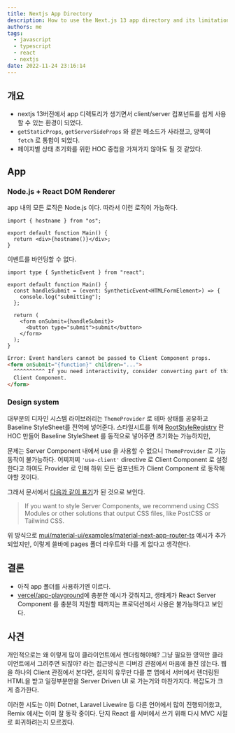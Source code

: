```yaml
---
title: Nextjs App Directory
description: How to use the Next.js 13 app directory and its limitations.
authors: me
tags:
  - javascript
  - typescript
  - react
  - nextjs
date: 2022-11-24 23:16:14
---
```


## 개요

- nextjs 13버전에서 app 디렉토리가 생기면서 client/server 컴포넌트를 쉽게 사용할 수 있는 환경이 되었다.
- `getStaticProps`, `getServerSideProps` 와 같은 메소드가 사라졌고, 양쪽이 `fetch` 로 통합이 되었다.
- 페이지별 상태 초기화를 위한 HOC 중첩을 가져가지 않아도 될 것 같았다.

## App

### Node.js + React DOM Renderer

app 내의 모든 로직은 Node.js 이다. 따라서 이런 로직이 가능하다.

```tsx title="app/page.tsx"
import { hostname } from "os";

export default function Main() {
  return <div>{hostname()}</div>;
}
```

이벤트를 바인딩할 수 없다.

```tsx title="app/page.tsx"
import type { SyntheticEvent } from "react";

export default function Main() {
  const handleSubmit = (event: SyntheticEvent<HTMLFormElement>) => {
    console.log("submitting");
  };

  return (
    <form onSubmit={handleSubmit}>
      <button type="submit">submit</button>
    </form>
  );
}
```

```html
Error: Event handlers cannot be passed to Client Component props.
<form onSubmit="{function}" children="...">
  ^^^^^^^^^^ If you need interactivity, consider converting part of this to a
  Client Component.
</form>
```

### Design system

대부분의 디자인 시스템 라이브러리는 `ThemeProvider` 로 테마 상태를 공유하고 Baseline StyleSheet를 전역에 넣어준다.
스타일시트를 위해 [RootStyleRegistry](https://beta.nextjs.org/docs/styling/css-in-js#styled-components) 란 HOC 만들어 Baseline StyleSheet 를 동적으로 넣어주면 초기화는 가능하지만,

문제는 Server Component 내에서 use 을 사용할 수 없으니 `ThemeProvider` 로 기능동작이 불가능하다.
어찌저찌 `'use-client'` directive 로 Client Component 로 설정한다고 하여도 Provider 로 인해 하위 모든 컴포넌트가 Client Component 로 동작해야할 것이다.

그래서 문서에서 [다음과 같이 표기](https://beta.nextjs.org/docs/styling/css-in-js#configuring-css-in-js-in-app)가 된 것으로 보인다.

> If you want to style Server Components, we recommend using CSS Modules or other solutions that output CSS files, like PostCSS or Tailwind CSS.

위 방식으로 [mui/material-ui/examples/material-next-app-router-ts](https://github.com/mui/material-ui/blob/master/examples/material-next-app-router-ts/src/components/Theme/ThemeRegistry/EmotionCache.tsx) 예시가 추가되었지만, 이렇게 쓸바에 pages 폴더 라우트와 다를 게 없다고 생각한다.

## 결론

- 아직 app 폴더를 사용하기엔 이르다.
- [vercel/app-playground](https://github.com/vercel/app-playground)에 충분한 예시가 갖춰지고, 생태계가 React Server Component 를 충분히 지원할 때까지는 프로덕션에서 사용은 불가능하다고 보인다.

## 사견

개인적으로는 왜 이렇게 많이 클라이언트에서 렌더링해야해? 그냥 필요한 영역만 클라이언트에서 그려주면 되잖아? 라는 접근방식은 디버깅 관점에서 마음에 들진 않는다. 웹을 하나의 Client 관점에서 본다면, 설치의 유무만 다를 뿐 앱에서 서버에서 렌더링된 HTML을 받고 일정부분만을 Server Driven UI 로 가는거와 마찬가지다. 복잡도가 크게 증가한다.

이러한 시도는 이미 Dotnet, Laravel Livewire 등 다른 언어에서 많이 진행되어왔고, Remix 에서는 이미 잘 동작 중이다.
단지 React 를 서버에서 쓰기 위해 다시 MVC 시절로 회귀하려는지 모르겠다.
